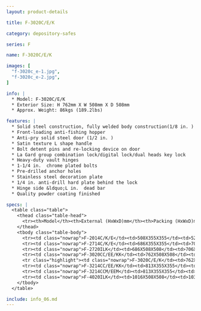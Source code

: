 ```yaml
---
layout: product-details

title: F-3020C/E/K

category: depository-safes

series: F

name: F-3020C/E/K

images: [
  "f-3020c_e-1.jpg",
  "f-3020c_e-2.jpg",
]

info: |
  * Model: F-3020C/E/K
  * Exterior Size: H 762mm X W 508mm X D 508mm
  * Approx. Weight: 86kgs (189.2lbs)

features: |
  * Solid steel construction, fully welded body construction(1/8 in. )
  * Front-loading anti-fishing hopper
  * Anti-pry solid steel door (1/2 in. )
  * Satin texture L shape handle
  * Bolt detent pins and re-locking device on door
  * La Gard group combination lock/digital lock/dual heads key lock
  * Heavy-duty vault hinges
  * 1-1/4 in.  chrome plated bolts
  * Pre-drilled anchor holes
  * Stainless steel decoration plate
  * 1/4 in. anti-drill hard plate behind the lock
  * Hinge side &ldquo;L in.  dead bar
  * Quality powder coating finished

specs: |
  <table class="table">
    <thead class="table-head">
      <tr><th>Model</th><th>External (HxWxD)mm</th><th>Packing (HxWxD)mm</th><th>Weight (kg)</th><th>Door (mm)</th><th>Body (mm)</th><th>20’FCL (pcs)</th></tr>
    </thead>
    <tbody class="table-body">
      <tr><td class="nowrap">F-2014C/K/E</td><td>508X355X355</td><td>528X375X405</td><td>42</td><td>12</td><td>3</td><td>380</td></tr>
      <tr><td class="nowrap">F-2714C/K/E</td><td>686X355X355</td><td>706X375X405</td><td>55</td><td>12</td><td>3</td><td>270</td></tr>
      <tr><td class="nowrap">F-2720ILK</td><td>686X508X508</td><td>706X528X558</td><td>87</td><td>12</td><td>3</td><td>145</td></tr>
      <tr><td class="nowrap">F-3020CC/EE/KK</td><td>762X508X508</td><td>782X528X558</td><td>87</td><td>12</td><td>3</td><td>140</td></tr>
      <tr class="highlight"><td class="nowrap">F-3020C/E/K</td><td>762X508X508</td><td>782X508X558</td><td>84</td><td>12</td><td>3</td><td>140</td></tr>
      <tr><td class="nowrap">F-3214CC/EE/KK</td><td>813X355X355</td><td>833X375X405</td><td>60</td><td>12</td><td>3</td><td>230</td></tr>
      <tr><td class="nowrap">F-3214CCM/EEM</td><td>813X355X355</td><td>833X375X405</td><td>60</td><td>12</td><td>3</td><td>230</td></tr>
      <tr><td class="nowrap">F-4020ILK</td><td>1016X508X508</td><td>1036X528X558</td><td>119</td><td>12</td><td>3</td><td>98</td></tr>
    </tbody>
  </table>

include: info_06.md
---
```

